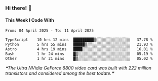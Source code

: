 ### Hi there! 👋

#### This Week I Code With
<!--START_SECTION:waka-->

```txt
From: 04 April 2025 - To: 11 April 2025

TypeScript    10 hrs 12 mins  █████████▒░░░░░░░░░░░░░░░   37.78 %
Python        5 hrs 55 mins   █████▒░░░░░░░░░░░░░░░░░░░   21.93 %
Astro         4 hrs 19 mins   ████░░░░░░░░░░░░░░░░░░░░░   16.01 %
Bash          1 hr 24 mins    █▒░░░░░░░░░░░░░░░░░░░░░░░   05.19 %
Other         1 hr 21 mins    █▒░░░░░░░░░░░░░░░░░░░░░░░   05.02 %
```

<!--END_SECTION:waka-->

<!--STARTS_HERE_QUOTE_README-->
<i>❝The Ultra NVidia GeForce 6800 video card was built with 222 million transistors and considered among the best todate.❞</i>
<!--ENDS_HERE_QUOTE_README-->
